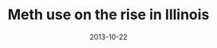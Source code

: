 ---
title: Meth use on the rise in Illinois
date: 2013-10-22
clip_url: http://cu-citizenaccess.org/2013/10/22/meth-use-on-the-rise-again-in-illinois/
image_url: /images/thumbnails/2013-10-22-meth.png
image_alt: Meth use on rise in Illinois
description: For my master's degree final project, I investigated the ebb and flow of methamphetamine production in Illinois. I wrote the stories and produced the data visualizations and worked with the local NPR and PBS affiliates as they produced follow-up radio and TV pieces. The radio story went on to win the Edward R. Murrow Award for best investigative reporting in a small market (2014).
tools: Google Maps API, JavaScript
---